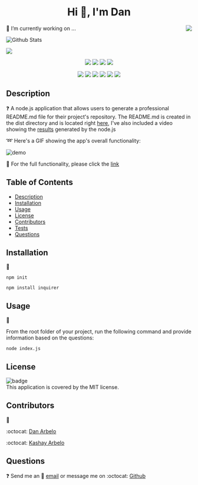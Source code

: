 <h1 align="center"> Hi 👋, I'm Dan</h1>

<p>
<img src="https://weather-icon.journeyad.repl.co/@mesa?v=1" align="right">
</p>

🔭 I’m currently working on ... 




![Github Stats](https://github-readme-stats.govepitr.vercel.app/api?username=Govepitr&show_icons=true&hide_border=true&bg_color=23,6dedfa,131240&title_color=000000&text_color=ffffff&icon_color=ffffff)

![](https://github-readme-stats.govepitr.vercel.app/api/top-langs?username=Govepitr&hide=shell&hide_border=true&langs_count=6&layout=compact&bg_color=23,6dedfa,131240&title_color=000000&text_color=ffffff&icon_color=ffffff)




  
  
  <p align="center">
    <img src="https://img.shields.io/github/repo-size/Govepitr/ProfessionalREADMEGenerator?style=plastic" />
    <img src="https://img.shields.io/github/languages/count/Govepitr/ProfessionalREADMEGenerator?style=plastic" />
    <img src="https://img.shields.io/github/languages/top/Govepitr/ProfessionalREADMEGenerator?style=plastic" />
    <img src="https://img.shields.io/github/last-commit/govepitr/ProfessionalREADMEGenerator?style=plastic" />
  </p>

  <p align="center">
    <img src="https://img.shields.io/badge/Javascript-yellow" />
    <img src="https://img.shields.io/badge/jQuery-orange" />
    <img src="https://img.shields.io/badge/-node.js-green" />
    <img src="https://img.shields.io/badge/-inquirer-purple" />
    <img src="https://img.shields.io/badge/-screencastify-red" />
    <img src="https://img.shields.io/badge/-json-orange"" />
  </p>
  
  ## Description
  ❓ A node.js application that allows users to generate a professional README.md file for their project's repository. The README.md is created in the dist directory and is located right [here](./dist/README.md), I've also included a video showing the [results](./src/repo_demo.webm) generated by the node.js

  :loop: Here's a GIF showing the app's overall functionality:

  ![demo](./src/demo.gif)

  :movie_camera: For the full functionality, please click the [link](./src/demo.webm)

  
  ## Table of Contents
  - [Description](#description)
  - [Installation](#installation)
  - [Usage](#usage)
  - [License](#license)
  - [Contributors](#contributors)
  - [Tests](#tests)
  - [Questions](#questions)

  ## Installation
  🚨 
  
  `npm init`

  `npm install inquirer`

  ## Usage
  🚀 

  From the root folder of your project, run the following command and provide information based on the questions: 
  
  `node index.js`

  ## License
  ![badge](https://img.shields.io/badge/license-MIT-success)
  <br />
  This application is covered by the MIT license.

  ## Contributors
  👥<br />
  
  :octocat: [Dan Arbelo](https://github.com/govepitr)<br />
  
  :octocat: [Kashay Arbelo](https://github.com/KashCodes)


  ## Questions
  :question: Send me an 📜 [email](mailto:dan@arbelo.me) or message me on :octocat: [Github](https://github.com/govepitr)<br />
    
    

    
  
